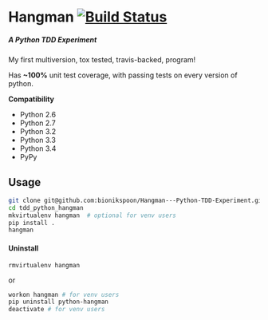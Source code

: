 # Hangman [![Build Status](https://travis-ci.org/bionikspoon/tdd_python_hangman.svg?branch=master)](https://travis-ci.org/bionikspoon/tdd_python_hangman)
##### A Python TDD Experiment
My first multiversion, tox tested, travis-backed, program!

Has **~100%** unit test coverage, with passing tests on every version of python.

**Compatibility**
- Python 2.6
- Python 2.7
- Python 3.2
- Python 3.3
- Python 3.4
- PyPy

## Usage

```sh
git clone git@github.com:bionikspoon/Hangman---Python-TDD-Experiment.git
cd tdd_python_hangman
mkvirtualenv hangman  # optional for venv users
pip install .
hangman 
```

#### Uninstall
```shell
rmvirtualenv hangman
```
or
```sh
workon hangman # for venv users
pip uninstall python-hangman
deactivate # for venv users
```

